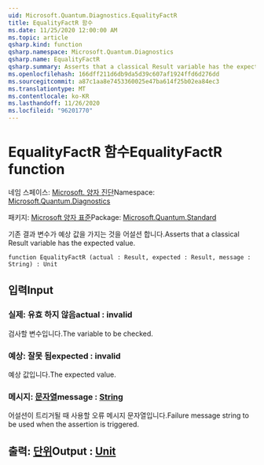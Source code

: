 ```yaml
---
uid: Microsoft.Quantum.Diagnostics.EqualityFactR
title: EqualityFactR 함수
ms.date: 11/25/2020 12:00:00 AM
ms.topic: article
qsharp.kind: function
qsharp.namespace: Microsoft.Quantum.Diagnostics
qsharp.name: EqualityFactR
qsharp.summary: Asserts that a classical Result variable has the expected value.
ms.openlocfilehash: 166dff211d6db9da5d39c607af1924ffd6d276dd
ms.sourcegitcommit: a87c1aa8e7453360025e47ba614f25b02ea84ec3
ms.translationtype: MT
ms.contentlocale: ko-KR
ms.lasthandoff: 11/26/2020
ms.locfileid: "96201770"
---
```

# <a name="equalityfactr-function"></a><span data-ttu-id="7d30a-102">EqualityFactR 함수</span><span class="sxs-lookup"><span data-stu-id="7d30a-102">EqualityFactR function</span></span>

<span data-ttu-id="7d30a-103">네임 스페이스: [Microsoft. 양자 진단](xref:Microsoft.Quantum.Diagnostics)</span><span class="sxs-lookup"><span data-stu-id="7d30a-103">Namespace: [Microsoft.Quantum.Diagnostics](xref:Microsoft.Quantum.Diagnostics)</span></span>

<span data-ttu-id="7d30a-104">패키지: [Microsoft 양자 표준](https://nuget.org/packages/Microsoft.Quantum.Standard)</span><span class="sxs-lookup"><span data-stu-id="7d30a-104">Package: [Microsoft.Quantum.Standard](https://nuget.org/packages/Microsoft.Quantum.Standard)</span></span>


<span data-ttu-id="7d30a-105">기존 결과 변수가 예상 값을 가지는 것을 어설션 합니다.</span><span class="sxs-lookup"><span data-stu-id="7d30a-105">Asserts that a classical Result variable has the expected value.</span></span>

```qsharp
function EqualityFactR (actual : Result, expected : Result, message : String) : Unit
```


## <a name="input"></a><span data-ttu-id="7d30a-106">입력</span><span class="sxs-lookup"><span data-stu-id="7d30a-106">Input</span></span>

### <a name="actual--__invalidresult__"></a><span data-ttu-id="7d30a-107">실제: __유효 <Result> 하지 않음__</span><span class="sxs-lookup"><span data-stu-id="7d30a-107">actual : __invalid<Result>__</span></span>

<span data-ttu-id="7d30a-108">검사할 변수입니다.</span><span class="sxs-lookup"><span data-stu-id="7d30a-108">The variable to be checked.</span></span>


### <a name="expected--__invalidresult__"></a><span data-ttu-id="7d30a-109">예상: __잘못 <Result> 됨__</span><span class="sxs-lookup"><span data-stu-id="7d30a-109">expected : __invalid<Result>__</span></span>

<span data-ttu-id="7d30a-110">예상 값입니다.</span><span class="sxs-lookup"><span data-stu-id="7d30a-110">The expected value.</span></span>


### <a name="message--string"></a><span data-ttu-id="7d30a-111">메시지: [문자열](xref:microsoft.quantum.lang-ref.string)</span><span class="sxs-lookup"><span data-stu-id="7d30a-111">message : [String](xref:microsoft.quantum.lang-ref.string)</span></span>

<span data-ttu-id="7d30a-112">어설션이 트리거될 때 사용할 오류 메시지 문자열입니다.</span><span class="sxs-lookup"><span data-stu-id="7d30a-112">Failure message string to be used when the assertion is triggered.</span></span>



## <a name="output--unit"></a><span data-ttu-id="7d30a-113">출력: [단위](xref:microsoft.quantum.lang-ref.unit)</span><span class="sxs-lookup"><span data-stu-id="7d30a-113">Output : [Unit](xref:microsoft.quantum.lang-ref.unit)</span></span>

